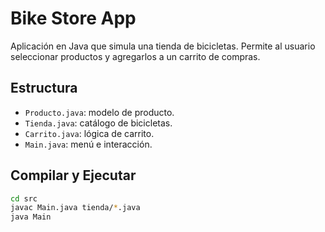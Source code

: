 # Bike Store App

Aplicación en Java que simula una tienda de bicicletas. Permite al usuario seleccionar productos y agregarlos a un carrito de compras.

## Estructura

- `Producto.java`: modelo de producto.
- `Tienda.java`: catálogo de bicicletas.
- `Carrito.java`: lógica de carrito.
- `Main.java`: menú e interacción.

## Compilar y Ejecutar

```bash
cd src
javac Main.java tienda/*.java
java Main
